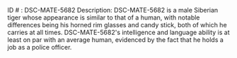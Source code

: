 ID # : DSC-MATE-5682
Description: DSC-MATE-5682 is a male Siberian tiger whose appearance is similar to that of a human, with notable differences being his horned rim glasses and candy stick, both of which he carries at all times. DSC-MATE-5682's intelligence and language ability is at least on par with an average human, evidenced by the fact that he holds a job as a police officer.